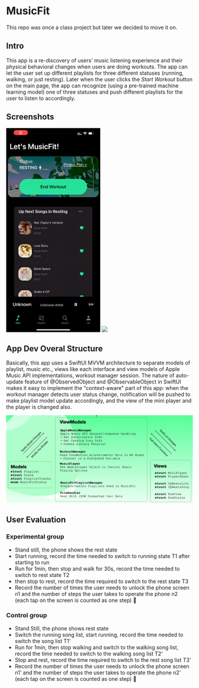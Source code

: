 # MusicFit
This repo was once a class project but later we decided to move it on.

## Intro
This app is a re-discovery of users' music listening experience and their physical behavioral changes when users are doing workouts. The app can let the user set up different playlists for three different statuses (running, walking, or just resting). Later when the user clicks the *Start Workout* button on the main page, the app can recognize (using a pre-trained machine learning model) one of three statuses and push different playlists for the user to listen to accordingly.

## Screenshots
<img src="./screenshots/RPReplay_Final1654412892.gif" height="550"/>
<img src="./screenshots/RPReplay_Final1654415855.gif" height="550"/>

## App Dev Overal Structure
Basically, this app uses a SwiftUI MVVM architecture to separate models of playlist, music etc., views like each interface and view models of Apple Music API implementations, workout manager session. The nature of auto-update feature of @ObservedObject and @ObservableObject in SwiftUI makes it easy to implement the "context-aware" part of this app: when the workout manager detects user status change, notification will be pushed to make playlist model update accordingly, and the view of the mini player and the player is changed also.

![architecture](screenshots/architecture.jpg)

## User Evaluation
### Experimental group
- Stand still, the phone shows the rest state
- Start running, record the time needed to switch to running state T1 after starting to run
- Run for 1min, then stop and walk for 30s, record the time needed to switch to rest state T2
- then stop to rest, record the time required to switch to the rest state T3
- Record the number of times the user needs to unlock the phone screen n1 and the number of steps the user takes to operate the phone n2 (each tap on the screen is counted as one step) 🌟

### Control group
- Stand Still, the phone shows rest state
- Switch the running song list, start running, record the time needed to switch the song list T1'
- Run for 1min, then stop walking and switch to the walking song list, record the time needed to switch to the walking song list T2'
- Stop and rest, record the time required to switch to the rest song list T3'
- Record the number of times the user needs to unlock the phone screen n1' and the number of steps the user takes to operate the phone n2' (each tap on the screen is counted as one step) 🌟